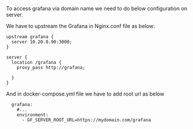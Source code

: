 To access grafana via domain name we need to do below configuration on server.

We have to upstream the Grafana in Nginx.conf file as below: 

```
upstream grafana {
  server 10.20.0.90:3000;
}

server {
  location /grafana {
    proxy_pass http://grafana;
    
  }
}
```

And in docker-compose.yml file we have to add root url as below

```services:
  grafana:
    #...
    environment:
      - GF_SERVER_ROOT_URL=https://mydomain.com/grafana
```
